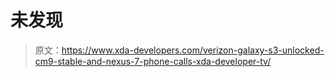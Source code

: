 # 未发现

> 原文：<https://www.xda-developers.com/verizon-galaxy-s3-unlocked-cm9-stable-and-nexus-7-phone-calls-xda-developer-tv/>